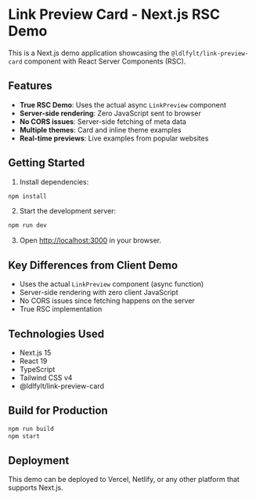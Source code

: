 # Link Preview Card - Next.js RSC Demo

This is a Next.js demo application showcasing the `@ldlfylt/link-preview-card` component with React Server Components (RSC).

## Features

- **True RSC Demo**: Uses the actual async `LinkPreview` component
- **Server-side rendering**: Zero JavaScript sent to browser
- **No CORS issues**: Server-side fetching of meta data
- **Multiple themes**: Card and inline theme examples
- **Real-time previews**: Live examples from popular websites

## Getting Started

1. Install dependencies:
```bash
npm install
```

2. Start the development server:
```bash
npm run dev
```

3. Open [http://localhost:3000](http://localhost:3000) in your browser.

## Key Differences from Client Demo

- Uses the actual `LinkPreview` component (async function)
- Server-side rendering with zero client JavaScript
- No CORS issues since fetching happens on the server
- True RSC implementation

## Technologies Used

- Next.js 15
- React 19
- TypeScript
- Tailwind CSS v4
- @ldlfylt/link-preview-card

## Build for Production

```bash
npm run build
npm start
```

## Deployment

This demo can be deployed to Vercel, Netlify, or any other platform that supports Next.js. 